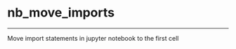 # nb_move_imports

------------------------------

Move import statements in jupyter notebook to the first cell
